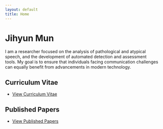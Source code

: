```yaml
---
layout: default
title: Home
---
```


# Jihyun Mun

I am a researcher focused on the analysis of pathological and atypical speech, and the development of automated detection and assessment tools.
My goal is to ensure that individuals facing communication challenges can equally benefit from advancements in modern technology.


## Curriculum Vitae
- [View Curriculum Vitae](/cv/)

## Published Papers
- [View Published Papers](/publications/)
